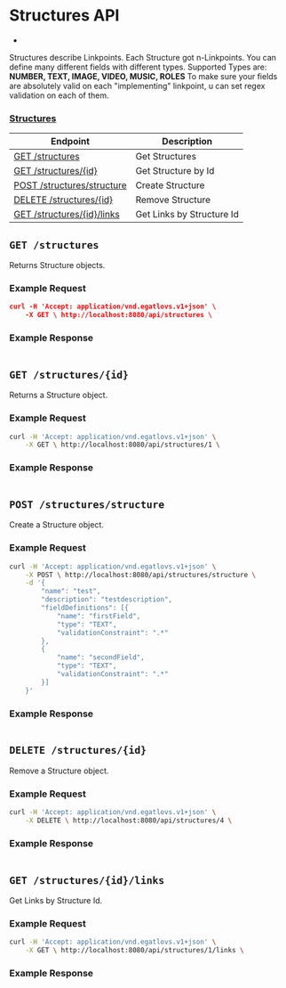 # Structures API
-
Structures describe Linkpoints. Each Structure got n-Linkpoints. You can define many different fields with different types.
Supported Types are: __NUMBER, TEXT, IMAGE, VIDEO, MUSIC, ROLES__
To make sure your fields are absolutely valid on each "implementing" linkpoint, u can set regex validation on each of them.

### [Structures](lind-rs/v1_resources/structures-api.md#structures-api)

| Endpoint | Description |
| ---- | --------------- |
| [GET /structures](lind-rs/v1_resources/structures-api.md#get-structures) | Get Structures |
| [GET /structures/{id}](lind-rs/v1_resources/structures-api.md#get-structuresid) | Get Structure by Id |
| [POST /structures/structure](lind-rs/v1_resources/structures-api.md#post-structuresstructure) | Create Structure |
| [DELETE /structures/{id}](lind-rs/v1_resources/structures-api.md#delete-structuresid) | Remove Structure |
| [GET /structures/{id}/links](lind-rs/v1_resources/structures-api.md#get-structuresidlinks) | Get Links by Structure Id |

## `GET /structures`

Returns Structure objects.

### Example Request

```json
curl -H 'Accept: application/vnd.egatlovs.v1+json' \ 
    -X GET \ http://localhost:8080/api/structures \
```

### Example Response

```json

```

## `GET /structures/{id}`

Returns a Structure object.

### Example Request

```bash
curl -H 'Accept: application/vnd.egatlovs.v1+json' \
    -X GET \ http://localhost:8080/api/structures/1 \
```

### Example Response

```json

```

## `POST /structures/structure`

Create a Structure object.

### Example Request

```bash
curl -H 'Accept: application/vnd.egatlovs.v1+json' \
    -X POST \ http://localhost:8080/api/structures/structure \
    -d '{
	    "name": "test",
	    "description": "testdescription",
	    "fieldDefinitions": [{
	    	"name": "firstField",
	    	"type": "TEXT",
    		"validationConstraint": ".*"
    	},
    	{
    		"name": "secondField",
    		"type": "TEXT",
    		"validationConstraint": ".*"
    	}]
    }'
```

### Example Response

```json

```

## `DELETE /structures/{id}`

Remove a Structure object.

### Example Request

```bash
curl -H 'Accept: application/vnd.egatlovs.v1+json' \
    -X DELETE \ http://localhost:8080/api/structures/4 \
```

### Example Response

```json

```

## `GET /structures/{id}/links`

Get Links by Structure Id.

### Example Request

```bash
curl -H 'Accept: application/vnd.egatlovs.v1+json' \
    -X GET \ http://localhost:8080/api/structures/1/links \
```

### Example Response

```json

```
